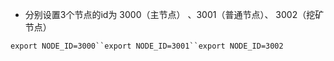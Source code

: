 * 分别设置3个节点的id为  3000（主节点） 、3001（普通节点）、 3002（挖矿节点）

`export NODE_ID=3000``export NODE_ID=3001``export NODE_ID=3002`










	